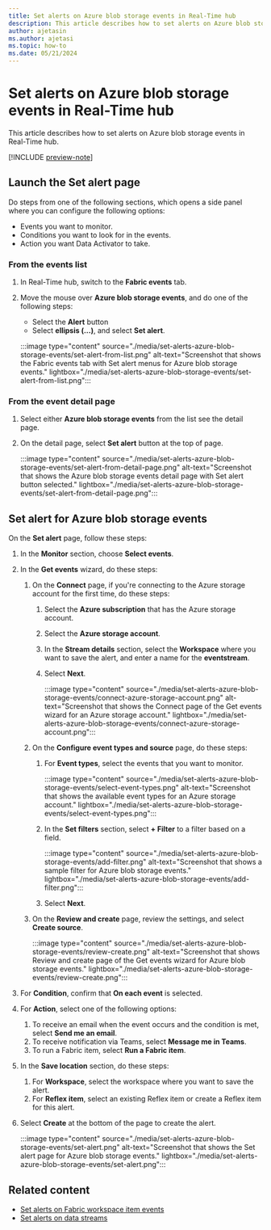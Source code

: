 ```yaml
---
title: Set alerts on Azure blob storage events in Real-Time hub
description: This article describes how to set alerts on Azure blob storage events in Real-Time hub.
author: ajetasin
ms.author: ajetasi
ms.topic: how-to
ms.date: 05/21/2024
---
```


# Set alerts on Azure blob storage events in Real-Time hub
This article describes how to set alerts on Azure blob storage events in Real-Time hub.

[!INCLUDE [preview-note](./includes/preview-note.md)]

## Launch the Set alert page 

Do steps from one of the following sections, which opens a side panel where you can configure the following options:

- Events you want to monitor.
- Conditions you want to look for in the events.
- Action you want Data Activator to take. 

### From the events list

1. In Real-Time hub, switch to the **Fabric events** tab. 
1. Move the mouse over **Azure blob storage events**, and do one of the following steps: 
    - Select the **Alert** button 
    - Select **ellipsis (...)**, and select **Set alert**.
    
    :::image type="content" source="./media/set-alerts-azure-blob-storage-events/set-alert-from-list.png" alt-text="Screenshot that shows the Fabric events tab with Set alert menus for Azure blob storage events." lightbox="./media/set-alerts-azure-blob-storage-events/set-alert-from-list.png":::

### From the event detail page

1. Select either **Azure blob storage events** from the list see the detail page. 
1. On the detail page, select **Set alert** button at the top of page. 

    :::image type="content" source="./media/set-alerts-azure-blob-storage-events/set-alert-from-detail-page.png" alt-text="Screenshot that shows the Azure blob storage events detail page with Set alert button selected." lightbox="./media/set-alerts-azure-blob-storage-events/set-alert-from-detail-page.png":::

## Set alert for Azure blob storage events

On the **Set alert** page, follow these steps:

1. In the **Monitor** section, choose **Select events**.
1. In the **Get events** wizard, do these steps:
    1. On the **Connect** page, if you're connecting to the Azure storage account for the first time, do these steps: 
        1. Select the **Azure subscription** that has the Azure storage account.
        1. Select the **Azure storage account**.
        1. In the **Stream details** section, select the **Workspace** where you want to save the alert, and enter a name for the **eventstream**.
        1. Select **Next**.
        
            :::image type="content" source="./media/set-alerts-azure-blob-storage-events/connect-azure-storage-account.png" alt-text="Screenshot that shows the Connect page of the Get events wizard for an Azure storage account." lightbox="./media/set-alerts-azure-blob-storage-events/connect-azure-storage-account.png":::
    1. On the **Configure event types and source** page, do these steps:
        1. For **Event types**, select the events that you want to monitor.

            :::image type="content" source="./media/set-alerts-azure-blob-storage-events/select-event-types.png" alt-text="Screenshot that shows the available event types for an Azure storage account." lightbox="./media/set-alerts-azure-blob-storage-events/select-event-types.png":::        
        1. In the **Set filters** section, select **+ Filter** to a filter based on a field.
        
            :::image type="content" source="./media/set-alerts-azure-blob-storage-events/add-filter.png" alt-text="Screenshot that shows a sample filter for Azure blob storage events." lightbox="./media/set-alerts-azure-blob-storage-events/add-filter.png":::        
        1. Select **Next**. 
    1. On the **Review and create** page, review the settings, and select **Create source**. 
    
        :::image type="content" source="./media/set-alerts-azure-blob-storage-events/review-create.png" alt-text="Screenshot that shows Review and create page of the Get events wizard for Azure blob storage events." lightbox="./media/set-alerts-azure-blob-storage-events/review-create.png":::                
1. For **Condition**, confirm that **On each event** is selected. 
1. For **Action**, select one of the following options:
    1. To receive an email when the event occurs and the condition is met, select **Send me an email**. 
    1. To receive notification via Teams, select **Message me in Teams**.
    1. To run a Fabric item, select **Run a Fabric item**. 
1. In the **Save location** section, do these steps: 
    1. For **Workspace**, select the workspace where you want to save the alert. 
    1. For **Reflex item**, select an existing Reflex item or create a Reflex item for this alert. 
1. Select **Create** at the bottom of the page to create the alert. 

    :::image type="content" source="./media/set-alerts-azure-blob-storage-events/set-alert.png" alt-text="Screenshot that shows the Set alert page for Azure blob storage events." lightbox="./media/set-alerts-azure-blob-storage-events/set-alert.png":::                

## Related content

- [Set alerts on Fabric workspace item events](set-alerts-fabric-workspace-item-events.md)
- [Set alerts on data streams](set-alerts-data-streams.md)
